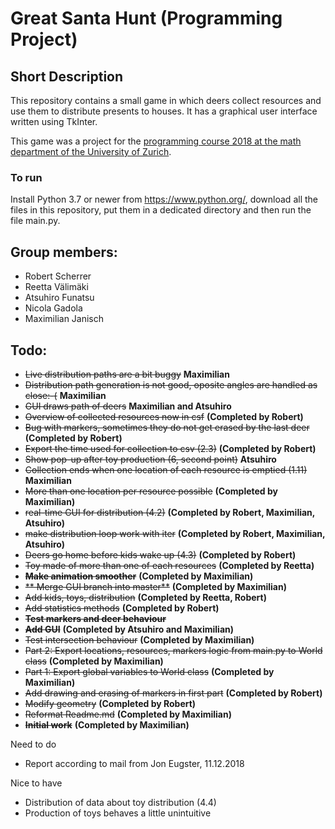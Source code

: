 # Great Santa Hunt (Programming Project)
## Short Description
This repository contains a small game in which deers collect resources and use them to distribute presents to houses. It has a graphical user interface written using TkInter. 

This game was a project for the [programming course 2018 at the math department of the University of Zurich](https://www.math.uzh.ch/index.php?id=ve_vo_det&key1=0&key2=3323&key3=393&semId=37).
### To run
Install Python 3.7 or newer from https://www.python.org/, download all the files in this repository, put them in a dedicated directory and then run the file main.py.

## Group members:
* Robert Scherrer
* Reetta Välimäki
* Atsuhiro Funatsu
* Nicola Gadola
* Maximilian Janisch

## Todo:

* ~~Live distribution paths are a bit buggy~~ **Maximilian**
* ~~Distribution path generation is not good, oposite angles are handled as close:-(~~ **Maximilian**
* ~~GUI draws path of deers~~ **Maximilian and Atsuhiro**
* ~~Overview of collected resources now in csf~~ **(Completed by Robert)**
* ~~Bug with markers, sometimes they do not get erased by the last deer~~ **(Completed by Robert)**
* ~~Export the time used for collection to csv (2.3)~~  **(Completed by Robert)**
* ~~Show pop-up after toy production (6, second point)~~ **Atsuhiro**
* ~~Collection ends when one location of each resource is emptied (1.11)~~  **Maximilian**
* ~~More than one location per resource possible~~ **(Completed by Maximilian)**
* ~~real-time GUI for distribution (4.2)~~ **(Completed by Robert, Maximilian, Atsuhiro)**
* ~~make distribution loop work with iter~~ **(Completed by Robert, Maximilian, Atsuhiro)**
* ~~Deers go home before kids wake up (4.3)~~ **(Completed by Robert)**
* ~~Toy made of more than one of each resources~~ **(Completed by Reetta)**
* ~~**Make animation smoother**~~ **(Completed by Maximilian)**
* ~~** Merge GUI branch into master**~~ **(Completed by Maximilian)**
* ~~Add kids, toys, distribution~~ **(Completed by Reetta, Robert)**
* ~~Add statistics methods~~ **(Completed by Robert)**
* ~~**Test markers and deer behaviour**~~
* ~~**Add GUI**~~ **(Completed by Atsuhiro and Maximilian)**
* ~~Test intersection behaviour~~ **(Completed by Maximilian)**
* ~~Part 2: Export locations, resources, markers logic from main.py to World class~~ **(Completed by Maximilian)**
* ~~Part 1: Export global variables to World class~~ **(Completed by Maximilian)**
* ~~Add drawing and erasing of markers in first part~~ **(Completed by Robert)**
* ~~Modify geometry~~ **(Completed by Robert)**
* ~~Reformat Readme.md~~ **(Completed by Maximilian)**
* ~~**Initial work**~~ **(Completed by Maximilian)**



Need to do
* Report according to mail from Jon Eugster, 11.12.2018


Nice to have
* Distribution of data about toy distribution (4.4)
* Production of toys behaves a little unintuitive

